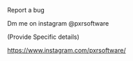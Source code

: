 Report a bug

Dm me on instagram @pxrsoftware

(Provide Specific details)

https://www.instagram.com/pxrsoftware/

